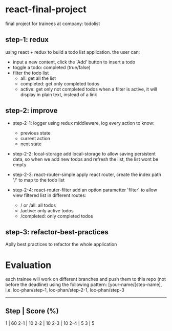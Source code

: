 # react-final-project
final project for trainees at company: todolist

## step-1: redux
using react + redux to build a todo list application. the user can:
- input a new content, click the 'Add' button to insert a todo
- toggle a todo: completed (true/false)
- filter the todo list
  - all: get all the list
  - completed: get only completed todos
  - active: get only not completed todos
  when a filter is active, it will display in plain text, instead of a link

## step-2: improve
- step-2-1: logger
  using redux middleware, log every action to know:
  - previous state
  - current action
  - next state

- step-2-2: local-storage
  add local-storage to allow saving persistent data,
  so when we add new todos and refresh the list, the list wont be empty

- step-2-3: react-router-simple
  apply react router, create the index path '/' to map to the todo list

- step-2-4: react-router-filter
  add an option parametter 'filter' to allow view filtered list in different routes:
  - / or /all: all todos
  - /active: only active todos
  - /completed: only completed todos

## step-3: refactor-best-practices
  Aplly best practices to refactor the whole application

# Evaluation
each trainee will work on different branches and push them to this repo (not before the deadline)
using the following pattern: [your-name/[step-name],
i.e: loc-phan/step-1, loc-phan/step-2-1, loc-phan/step-3

----------------
Step | Score (%)
----------------
 1   |  60
 2-1 |  10
 2-2 |  10
 2-3 |  10
 2-4 |  5
 3   |  5

